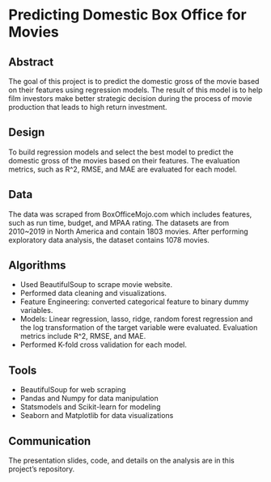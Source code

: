 # Predicting Domestic Box Office for Movies 

## Abstract
The goal of this project is to predict the domestic gross of the movie based on their features using regression models. The result of this model is to help film investors make better strategic decision during the process of movie production that leads to high return investment. 

## Design

To build regression models and select the best model to predict the domestic gross of the movies based on their features. The evaluation metrics, such as R^2, RMSE, and MAE are evaluated for each model.

## Data

The data was scraped from BoxOfficeMojo.com which includes features, such as run time, budget, and MPAA rating. The datasets are from 2010~2019 in North America and contain 1803 movies. After performing exploratory data analysis, the dataset contains 1078 movies.  

## Algorithms
- Used BeautifulSoup to scrape movie website.
- Performed data cleaning and visualizations.  
- Feature Engineering: converted categorical feature to binary dummy variables. 
- Models: Linear regression, lasso, ridge, random forest regression and the log transformation of the target variable were evaluated. Evaluation metrics include R^2, RMSE, and MAE. 
- Performed K-fold cross validation for each model. 

## Tools
- BeautifulSoup for web scraping
- Pandas and Numpy for data manipulation 
- Statsmodels and Scikit-learn for modeling
- Seaborn and Matplotlib for data visualizations 

## Communication
The presentation slides, code, and details on the analysis are in this project’s repository. 

